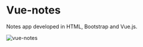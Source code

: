 # Vue-notes
Notes app developed in HTML, Bootstrap and Vue.js.

![vue-notes](https://user-images.githubusercontent.com/61420084/105764169-eba1ae80-5f56-11eb-8e42-08477f90df27.png)
